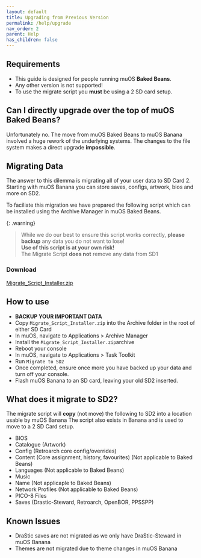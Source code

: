 ```yaml
---
layout: default
title: Upgrading from Previous Version
permalink: /help/upgrade
nav_order: 2
parent: Help
has_children: false
---
```


## Requirements
- This guide is designed for people running muOS **Baked Beans**.
- Any other version is not supported!
- To use the migrate script you **must** be using a 2 SD card setup.

## Can I directly upgrade over the top of muOS Baked Beans?
Unfortunately no.
The move from muOS Baked Beans to muOS Banana involved a huge rework of the underlying systems.
The changes to the file system makes a direct upgrade **impossible**.

## Migrating Data
The answer to this dilemma is migrating all of your user data to SD Card 2.  
Starting with muOS Banana you can store saves, configs, artwork, bios and more on SD2.

To faciliate this migration we have prepared the following script which can be installed using the Archive Manager in muOS Baked Beans.

{: .warning}
> While we do our best to ensure this script works correctly, **please backup** any data you do not want to lose!  
> **Use of this script is at your own risk!**  
> The Migrate Script **does not** remove any data from SD1

### Download
[Migrate_Script_Installer.zip](https://github.com/MustardOS/mustardos.github.io/raw/refs/heads/main/help/assets/files/Migrate_Script_Installer.zip)

## How to use
- **BACKUP YOUR IMPORTANT DATA**
- Copy ``Migrate_Script_Installer.zip`` into the Archive folder in the root of either SD Card
- In muOS, navigate to Applications > Archive Manager
- Install the ``Migrate_Script_Installer.zip``archive
- Reboot your console
- In muOS, navigate to Applications > Task Toolkit
- Run ``Migrate to SD2``
- Once completed, ensure once more you have backed up your data and turn off your console.
- Flash muOS Banana to an SD card, leaving your old SD2 inserted.

## What does it migrate to SD2?
The migrate script will **copy** (not move) the following to SD2 into a location usable by muOS Banana
The script also exists in Banana and is used to move to a 2 SD Card setup.
- BIOS
- Catalogue (Artwork)
- Config (Retroarch core config/overrides)
- Content (Core assignment, history, favourites) (Not applicable to Baked Beans)
- Languages (Not applicable to Baked Beans)
- Music
- Name (Not applicaple to Baked Beans)
- Network Profiles (Not applicable to Baked Beans)
- PICO-8 Files
- Saves (Drastic-Steward, Retroarch, OpenBOR, PPSSPP)

## Known Issues
- DraStic saves are not migrated as we only have DraStic-Steward in muOS Banana
- Themes are not migrated due to theme changes in muOS Banana

<div itemscope itemtype="https://schema.org/WebSite">
  <meta itemprop="url" content="https://muos.dev"/>
  <meta itemprop="name" content="muOS - Custom Firmware"/>
</div>
